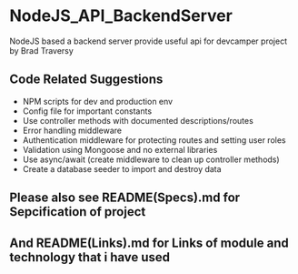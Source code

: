 # NodeJS_API_BackendServer
NodeJS based a backend server provide useful api for devcamper project by Brad Traversy



## Code Related Suggestions
- NPM scripts for dev and production env
- Config file for important constants
- Use controller methods with documented descriptions/routes
- Error handling middleware
- Authentication middleware for protecting routes and setting user roles
- Validation using Mongoose and no external libraries
- Use async/await (create middleware to clean up controller methods)
- Create a database seeder to import and destroy data


## Please also see README(Specs).md for Sepcification of project 
## And README(Links).md for Links of module and technology that i have used 
